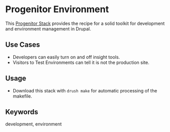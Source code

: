# Progenitor Environment

This [Progenitor Stack](http://github.com/phase2/progenitor) provides the
recipe for a solid toolkit for development and environment management in Drupal.

## Use Cases

* Developers can easily turn on and off insight tools.
* Visitors to Test Environments can tell it is not the production site.

## Usage

* Download this stack with `drush make` for automatic processing of the makefile.

## Keywords

development, environment
